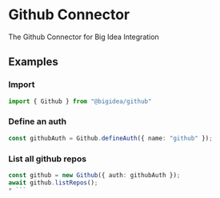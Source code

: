 # Github Connector

The Github Connector for Big Idea Integration

## Examples

### Import
```typescript
import { Github } from "@bigidea/github"
```

### Define an auth
```typescript
const githubAuth = Github.defineAuth({ name: "github" });
```

### List all github repos
```typescript
const github = new Github({ auth: githubAuth });
await github.listRepos();
* ```
